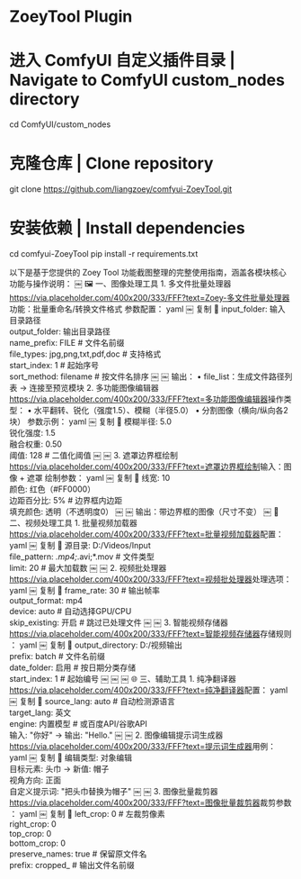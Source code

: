 ﻿# ZoeyTool Plugin​​
# 进入 ComfyUI 自定义插件目录 | Navigate to ComfyUI custom_nodes directory
cd ComfyUI/custom_nodes

# 克隆仓库 | Clone repository
git clone https://github.com/liangzoey/comfyui-ZoeyTool.git

# 安装依赖 | Install dependencies
cd comfyui-ZoeyTool
pip install -r requirements.txt


以下是基于您提供的 ​​Zoey Tool​​ 功能截图整理的 ​​完整使用指南​​，涵盖各模块核心功能与操作说明：
￼
🖼️ ​​一、图像处理工具​​
​​1. 多文件批量处理器​​
https://via.placeholder.com/400x200/333/FFF?text=Zoey-多文件批量处理器
​​功能​​：批量重命名/转换文件格式
​​参数配置​​：
yaml
￼
复制

input_folder: 输入目录路径  
output_folder: 输出目录路径  
name_prefix: FILE  # 文件名前缀  
file_types: jpg,png,txt,pdf,doc  # 支持格式  
start_index: 1  # 起始序号  
sort_method: filename  # 按文件名排序
￼
￼
​​输出​​：
•
file_list：生成文件路径列表 → 连接至预览模块
​​2. 多功能图像编辑器​​
https://via.placeholder.com/400x200/333/FFF?text=多功能图像编辑器
​​操作类型​​：
•
水平翻转、锐化（强度1.5）、模糊（半径5.0）
•
分割图像（横向/纵向各2块）
​​参数示例​​：
yaml
￼
复制

模糊半径: 5.0  
锐化强度: 1.5  
融合权重: 0.50  
阈值: 128  # 二值化阈值
￼
￼
​​3. 遮罩边界框绘制​​
https://via.placeholder.com/400x200/333/FFF?text=遮罩边界框绘制
​​输入​​：图像 + 遮罩
​​绘制参数​​：
yaml
￼
复制

线宽: 10  
颜色: 红色（#FF0000）  
边距百分比: 5%  # 边界框内边距  
填充颜色: 透明（不透明度0）
￼
￼
​​输出​​：带边界框的图像（尺寸不变）
￼
🎥 ​​二、视频处理工具​​
​​1. 批量视频加载器​​
https://via.placeholder.com/400x200/333/FFF?text=批量视频加载器
​​配置​​：
yaml
￼
复制

源目录: D:/Videos/Input  
file_pattern: *.mp4;*.avi;*.mov  # 文件类型  
limit: 20  # 最大加载数
￼
￼
​​2. 视频批处理器​​
https://via.placeholder.com/400x200/333/FFF?text=视频批处理器
​​处理选项​​：
yaml
￼
复制

frame_rate: 30  # 输出帧率  
output_format: mp4  
device: auto  # 自动选择GPU/CPU  
skip_existing: 开启  # 跳过已处理文件
￼
￼
​​3. 智能视频存储器​​
https://via.placeholder.com/400x200/333/FFF?text=智能视频存储器
​​存储规则​​：
yaml
￼
复制

output_directory: D:/视频输出  
prefix: batch  # 文件名前缀  
date_folder: 启用  # 按日期分类存储  
start_index: 1  # 起始编号
￼
￼
￼
🌐 ​​三、辅助工具​​
​​1. 纯净翻译器​​
https://via.placeholder.com/400x200/333/FFF?text=纯净翻译器
​​配置​​：
yaml
￼
复制

source_lang: auto  # 自动检测源语言  
target_lang: 英文  
engine: 内置模型  # 或百度API/谷歌API  
输入: "你好" → 输出: "Hello."
￼
￼
​​2. 图像编辑提示词生成器​​
https://via.placeholder.com/400x200/333/FFF?text=提示词生成器
​​用例​​：
yaml
￼
复制

编辑类型: 对象编辑  
目标元素: 头巾 → 新值: 帽子  
视角方向: 正面  
自定义提示词: "把头巾替换为帽子"
￼
￼
​​3. 图像批量裁剪器​​
https://via.placeholder.com/400x200/333/FFF?text=图像批量裁剪器
​​裁剪参数​​：
yaml
￼
复制

left_crop: 0   # 左裁剪像素  
right_crop: 0  
top_crop: 0  
bottom_crop: 0  
preserve_names: true  # 保留原文件名  
prefix: cropped_  # 输出文件名前缀

